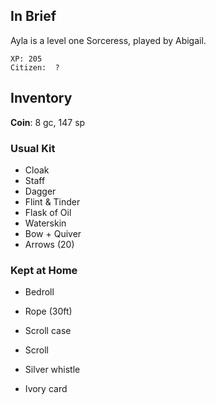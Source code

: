 ## In Brief

Ayla is a level one Sorceress, played by Abigail.

    XP: 205
    Citizen:  ?

## Inventory

**Coin**: 8 gc, 147 sp

### Usual Kit

* Cloak
* Staff
* Dagger
* Flint & Tinder
* Flask of Oil
* Waterskin
* Bow + Quiver
* Arrows (20)

### Kept at Home

* Bedroll
* Rope (30ft)
* Scroll case
* Scroll

* Silver whistle
* Ivory card
